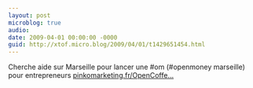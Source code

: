 ```yaml
---
layout: post
microblog: true
audio: 
date: 2009-04-01 00:00:00 -0000
guid: http://xtof.micro.blog/2009/04/01/t1429651454.html
---
```

Cherche aide sur Marseille pour lancer une #om (#openmoney marseille) pour entrepreneurs [pinkomarketing.fr/OpenCoffe...](http://pinkomarketing.fr/OpenCoffeeClubMarseille)
